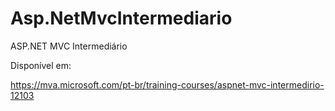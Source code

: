 # Asp.NetMvcIntermediario

ASP.NET MVC Intermediário

Disponível em:

https://mva.microsoft.com/pt-br/training-courses/aspnet-mvc-intermedirio-12103
